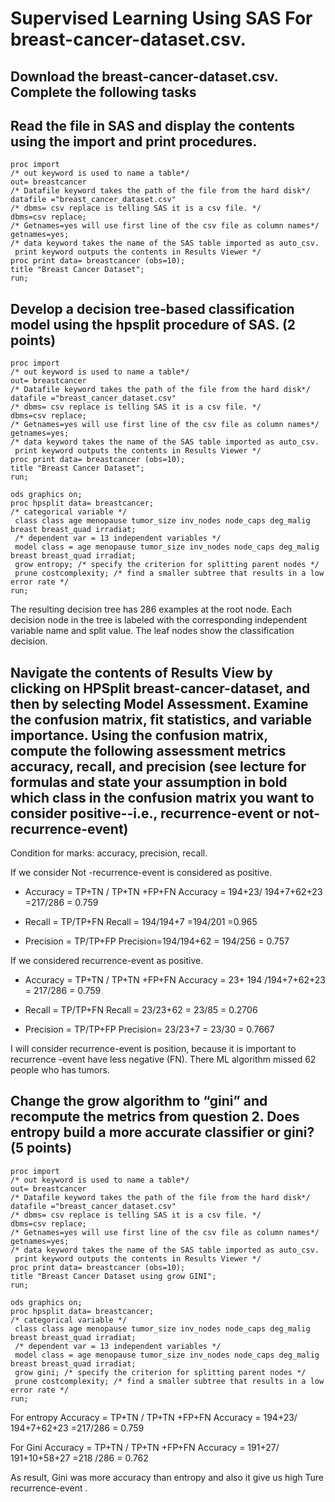 # Supervised Learning Using SAS For breast-cancer-dataset.csv.


## Download the breast-cancer-dataset.csv. Complete the following tasks 
## Read the file in SAS and display the contents using the import and print procedures. 
```
proc import
/* out keyword is used to name a table*/
out= breastcancer 
/* Datafile keyword takes the path of the file from the hard disk*/
datafile ="breast_cancer_dataset.csv"
/* dbms= csv replace is telling SAS it is a csv file. */
dbms=csv replace; 
/* Getnames=yes will use first line of the csv file as column names*/
getnames=yes;
/* data keyword takes the name of the SAS table imported as auto_csv.
 print keyword outputs the contents in Results Viewer */
proc print data= breastcancer (obs=10);
title "Breast Cancer Dataset";
run;
```


## Develop a decision tree-based classification model using the hpsplit procedure of SAS. (2 points) 

```
proc import
/* out keyword is used to name a table*/
out= breastcancer 
/* Datafile keyword takes the path of the file from the hard disk*/
datafile ="breast_cancer_dataset.csv"
/* dbms= csv replace is telling SAS it is a csv file. */
dbms=csv replace; 
/* Getnames=yes will use first line of the csv file as column names*/
getnames=yes;
/* data keyword takes the name of the SAS table imported as auto_csv.
 print keyword outputs the contents in Results Viewer */
proc print data= breastcancer (obs=10);
title "Breast Cancer Dataset";
run;
```

```
ods graphics on;
proc hpsplit data= breastcancer;
/* categorical variable */
 class class age menopause tumor_size inv_nodes node_caps deg_malig breast breast_quad irradiat; 
 /* dependent var = 13 independent variables */
 model class = age menopause tumor_size inv_nodes node_caps deg_malig breast breast_quad irradiat; 
 grow entropy; /* specify the criterion for splitting parent nodes */
 prune costcomplexity; /* find a smaller subtree that results in a low error rate */
run;
```

  The resulting decision tree has 286 examples at the root node. Each decision node in the tree is labeled with the corresponding independent variable name and split value. The leaf nodes show the classification decision.
## 	Navigate the contents of Results View by clicking on HPSplit breast-cancer-dataset, and then by selecting Model Assessment. Examine the confusion matrix, fit statistics, and variable importance. Using the confusion matrix, compute the following assessment metrics accuracy, recall, and precision (see lecture for formulas and state your assumption in bold which class in the confusion matrix you want to consider positive--i.e., recurrence-event or not-recurrence-event)

 Condition for marks:  accuracy, precision,  recall. 

 If we consider Not -recurrence-event is considered  as positive.

-	Accuracy = TP+TN / TP+TN +FP+FN
Accuracy = 194+23/ 194+7+62+23 
                            =217/286 
                            = 0.759


-	 Recall = TP/TP+FN
         Recall = 194/194+7
                    =194/201
                     =0.965
  
-	 Precision = TP/TP+FP
Precision=194/194+62
               = 194/256
               = 0.757
  

 If we considered recurrence-event as positive.

-	Accuracy = TP+TN / TP+TN +FP+FN
Accuracy = 23+ 194 /194+7+62+23
                = 217/286
                 = 0.759


-	 Recall = TP/TP+FN
 Recall = 23/23+62
            = 23/85
          = 0.2706






-	Precision = TP/TP+FP
         Precision= 23/23+7
                     = 23/30
                      = 0.7667
                   

 I will consider recurrence-event is position, because it is important to recurrence -event have less negative (FN).  There  ML algorithm missed 62 people who has tumors.

## Change the grow algorithm to “gini” and recompute the metrics from question 2. Does entropy build a more accurate classifier or gini? (5 points) 
```
proc import
/* out keyword is used to name a table*/
out= breastcancer 
/* Datafile keyword takes the path of the file from the hard disk*/
datafile ="breast_cancer_dataset.csv"
/* dbms= csv replace is telling SAS it is a csv file. */
dbms=csv replace; 
/* Getnames=yes will use first line of the csv file as column names*/
getnames=yes;
/* data keyword takes the name of the SAS table imported as auto_csv.
 print keyword outputs the contents in Results Viewer */
proc print data= breastcancer (obs=10);
title "Breast Cancer Dataset using grow GINI";
run;

```

```
ods graphics on;
proc hpsplit data= breastcancer;
/* categorical variable */
 class class age menopause tumor_size inv_nodes node_caps deg_malig breast breast_quad irradiat; 
 /* dependent var = 13 independent variables */
 model class = age menopause tumor_size inv_nodes node_caps deg_malig breast breast_quad irradiat; 
 grow gini; /* specify the criterion for splitting parent nodes */
 prune costcomplexity; /* find a smaller subtree that results in a low error rate */
run;

```
 For entropy   Accuracy = TP+TN / TP+TN +FP+FN
    Accuracy = 194+23/ 194+7+62+23 
                            =217/286 
                            = 0.759


For Gini  Accuracy = TP+TN / TP+TN +FP+FN
    Accuracy = 191+27/ 191+10+58+27 
                             =218 /286
                              = 0.762 

As result, Gini was more  accuracy than entropy and also it give us high Ture  recurrence-event .
                             

 
